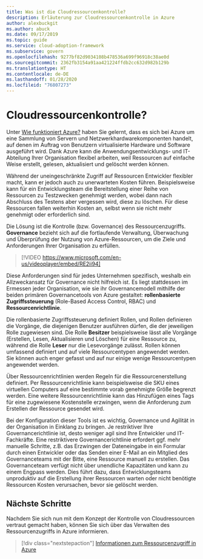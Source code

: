```yaml
---
title: Was ist die Cloudressourcenkontrolle?
description: Erläuterung zur Cloudressourcenkontrolle in Azure
author: alexbuckgit
ms.author: abuck
ms.date: 09/17/2019
ms.topic: guide
ms.service: cloud-adoption-framework
ms.subservice: govern
ms.openlocfilehash: 9277bf82d9034108b478536a699f96918c38ae0d
ms.sourcegitcommit: 2362fb3154a91aa421224ffdb2cc632d982b129b
ms.translationtype: HT
ms.contentlocale: de-DE
ms.lasthandoff: 01/28/2020
ms.locfileid: "76807273"
---
```

<!-- markdownlint-disable MD026 -->

# <a name="cloud-resource-governance"></a>Cloudressourcenkontrolle?

Unter [Wie funktioniert Azure?](../../getting-started/what-is-azure.md) haben Sie gelernt, dass es sich bei Azure um eine Sammlung von Servern und Netzwerkhardwarekomponenten handelt, auf denen im Auftrag von Benutzern virtualisierte Hardware und Software ausgeführt wird. Dank Azure kann die Anwendungsentwicklungs- und IT-Abteilung Ihrer Organisation flexibel arbeiten, weil Ressourcen auf einfache Weise erstellt, gelesen, aktualisiert und gelöscht werden können.

Während der uneingeschränkte Zugriff auf Ressourcen Entwickler flexibler macht, kann er jedoch auch zu unerwarteten Kosten führen. Beispielsweise kann für ein Entwicklungsteam die Bereitstellung einer Reihe von Ressourcen zu Testzwecken genehmigt werden, wobei dann nach Abschluss des Testens aber vergessen wird, diese zu löschen. Für diese Ressourcen fallen weiterhin Kosten an, selbst wenn sie nicht mehr genehmigt oder erforderlich sind.

Die Lösung ist die Kontrolle (bzw. Governance) des Ressourcenzugriffs. **Governance** bezieht sich auf die fortlaufende Verwaltung, Überwachung und Überprüfung der Nutzung von Azure-Ressourcen, um die Ziele und Anforderungen Ihrer Organisation zu erfüllen.

<!-- markdownlint-disable MD034 -->

> [!VIDEO https://www.microsoft.com/en-us/videoplayer/embed/RE2ii94]

<!-- markdownlint-enable MD034 -->

Diese Anforderungen sind für jedes Unternehmen spezifisch, weshalb ein Allzweckansatz für Governance nicht hilfreich ist. Es liegt stattdessen im Ermessen jeder Organisation, wie sie ihr Governancemodell mithilfe der beiden primären Governancetools von Azure gestaltet: **rollenbasierte Zugriffssteuerung** (Role-Based Access Control, RBAC) und **Ressourcenrichtlinie**.

Die rollenbasierte Zugriffssteuerung definiert Rollen, und Rollen definieren die Vorgänge, die diejenigen Benutzer ausführen dürfen, die der jeweiligen Rolle zugewiesen sind. Die Rolle **Besitzer** beispielsweise lässt alle Vorgänge (Erstellen, Lesen, Aktualisieren und Löschen) für eine Ressource zu, während die Rolle **Leser** nur die Lesevorgänge zulässt. Rollen können umfassend definiert und auf viele Ressourcentypen angewendet werden. Sie können auch enger gefasst und auf nur einige wenige Ressourcentypen angewendet werden.

Über Ressourcenrichtlinien werden Regeln für die Ressourcenerstellung definiert. Per Ressourcenrichtlinie kann beispielsweise die SKU eines virtuellen Computers auf eine bestimmte vorab genehmigte Größe begrenzt werden. Eine weitere Ressourcenrichtlinie kann das Hinzufügen eines Tags für eine zugewiesene Kostenstelle erzwingen, wenn die Anforderung zum Erstellen der Ressource gesendet wird.

Bei der Konfiguration dieser Tools ist es wichtig, Governance und Agilität in der Organisation in Einklang zu bringen. Je restriktiver Ihre Governancerichtlinie ist, desto weniger agil sind Ihre Entwickler und IT-Fachkräfte. Eine restriktivere Governancerichtlinie erfordert ggf. mehr manuelle Schritte, z.B. das Erzwingen der Dateneingabe in ein Formular durch einen Entwickler oder das Senden einer E-Mail an ein Mitglied des Governanceteams mit der Bitte, eine Ressource manuell zu erstellen. Das Governanceteam verfügt nicht über unendliche Kapazitäten und kann zu einem Engpass werden. Dies führt dazu, dass Entwicklungsteams unproduktiv auf die Erstellung ihrer Ressourcen warten oder nicht benötigte Ressourcen Kosten verursachen, bevor sie gelöscht werden.

## <a name="next-steps"></a>Nächste Schritte

Nachdem Sie sich nun mit dem Konzept der Kontrolle von Cloudressourcen vertraut gemacht haben, können Sie sich über das Verwalten des Ressourcenzugriffs in Azure informieren.

> [!div class="nextstepaction"]
> [Informationen zum Ressourcenzugriff in Azure](./resource-access-management.md)
